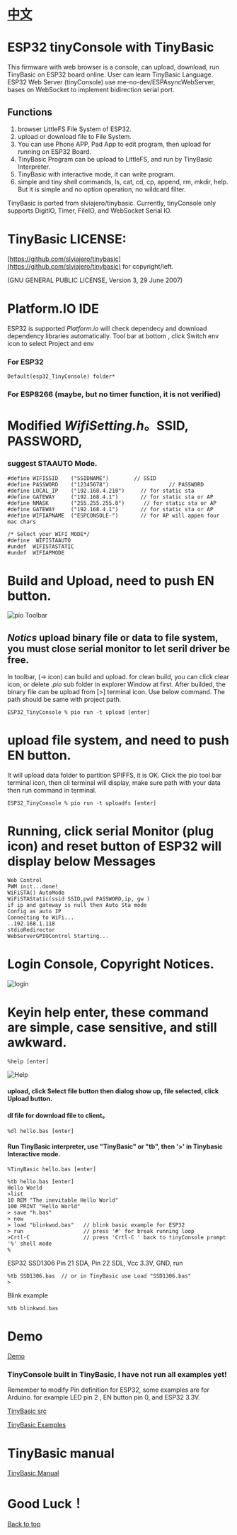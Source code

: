 # [中文](./讀我.md)
# ESP32 tinyConsole with TinyBasic
This firmware with web browser is a console, can upload, download, run TinyBasic on ESP32 board online. User can learn TinyBasic Language.
ESP32 Web Server (tinyConsole) use me-no-dev/ESPAsyncWebServer, bases on WebSocket to implement bidirection serial port.

## Functions
  
1. browser LittleFS File System of ESP32.
2. upload or download file to File System.
3. You can use Phone APP, Pad App to edit program, then upload for running on ESP32 Board.
4. TinyBasic Program can be upload to LittleFS, and run by TinyBasic Interpreter.
5. TinyBasic with interactive mode, it can write program.
6. simple and tiny shell commands, ls, cat, cd, cp, append, rm, mkdir, help. But it is simple and no option operation, no wildcard filter.

TinyBasic is ported from slviajero/tinybasic.
Currently, tinyConsole only supports DigitIO, Timer, FileIO, and WebSocket Serial IO.

# TinyBasic LICENSE:

 [https://github.com/slviajero/tinybasic](https://github.com/slviajero/tinybasic) for copyright/left.

(GNU GENERAL PUBLIC LICENSE, Version 3, 29 June 2007)

# Platform.IO IDE
 ESP32 is supported
 *Platform.io* will check dependecy and download dependency libraries automatically.
 Tool bar at bottom , click Switch  env icon to select Project and env
### For ESP32
```
Default(esp32_TinyConsole) folder*
```
### For ESP8266 (maybe, but no timer function, it is not verified)<br>


# Modified *WifiSetting.h*。SSID, PASSWORD, 

### suggest STAAUTO Mode.

```
#define WIFISSID    ("SSIDNAME")        // SSID
#define PASSWORD    ("12345678")                   // PASSWORD
#define LOCAL_IP    ("192.168.4.210")     // for static sta
#define GATEWAY     ("192.168.4.1")       // for static sta or AP
#define NMASK       ("255.255.255.0")      // for static sta or AP
#define GATEWAY     ("192.168.4.1")       // for static sta or AP
#define WIFIAPNAME  ("ESPCONSOLE-")       // for AP will appen four mac chars

/* Select your WIFI MODE*/
#define  WIFISTAAUTO
#undef  WIFISTASTATIC
#undef  WIFIAPMODE
```

# Build and Upload, need to push EN button.

![pio Toolbar](png/toolbar.png)

## *Notics* upload binary file or data to file system, you must close serial monitor to let seril driver be free.

  In toolbar, (-> icon) can build and upload.
  for clean build, you can click clear icon, or delete *.pio* sub folder in explorer Window at first.
  After builded, the binary file can be upload from [>] terminal icon. Use below command.
  The path should be same with project path.
```
ESP32_TinyConsole % pio run -t upload [enter]
```
# upload file system, and need to push EN button.
 It will upload data folder to partition SPIFFS, it is OK.
 Click the pio tool bar terminal icon, then cli terminal will display, make sure path with your data then run command in terminal.
```
ESP32_TinyConsole % pio run -t uploadfs [enter]
```

# Running, click serial Monitor (plug icon) and reset button of ESP32 will display below Messages
```
Web Control
PWM init...done!
WiFiSTA() AutoMode 
WiFiSTAStatic(ssid SSID,pwd PASSWORD,ip, gw ) 
if ip and gateway is null then Auto Sta mode
Config as auto IP
Connecting to WiFi...
..192.168.1.118
stdioRedirector
WebServerGPIOControl Starting...
```
#  Login Console, Copyright Notices.
![login](png/login.png)

#  Keyin help enter, these command are simple, case sensitive, and still awkward.
```
%help [enter]
```
![Help](png/help.png)
####  upload, click Select file button then dialog show up, file selected, click Upload button.
####  dl file for download file to client。
```
%dl hello.bas [enter]
```
####  Run TinyBasic interpreter, use "TinyBasic" or "tb", then '>' in Tinybasic Interactive mode.
```
%TinyBasic hello.bas [enter]
```
```
%tb hello.bas [enter]
Hello World
>list
10 REM "The inevitable Hello World"
100 PRINT "Hello World"
> save "h.bas" 
> new
> load "blinkwod.bas"   // blink basic example for ESP32 
> run                   // press '#' for break running loop
>Crtl-C                 // press 'Crtl-C ' back to tinyConsole prompt '%' shell mode
%

```
ESP32 SSD1306 Pin 21 SDA, Pin 22 SDL, Vcc 3.3V, GND, run
```
%tb SSD1306.bas  // or in TinyBasic use Load "SSD1306.bas"
>
```
Blink example
```
%tb blinkwod.bas
```
# Demo
[Demo](https://youtu.be/u21vfK_kkIA)

### TinyConsole built in TinyBasic, I have not run all examples yet!

Remember to modify Pin definition for ESP32, some examples are for Arduino.
for example LED pin 2 , EN button pin 0, and ESP32 3.3V.

[TinyBasic src](https://github.com/slviajero/tinybasic)

[TinyBasic Examples](https://github.com/slviajero/tinybasic/tree/main/examples)

# TinyBasic manual
[TinyBasic Manual](https://github.com/slviajero/tinybasic/blob/main/MANUAL.md)

# Good Luck！ 

[Back to top](#)